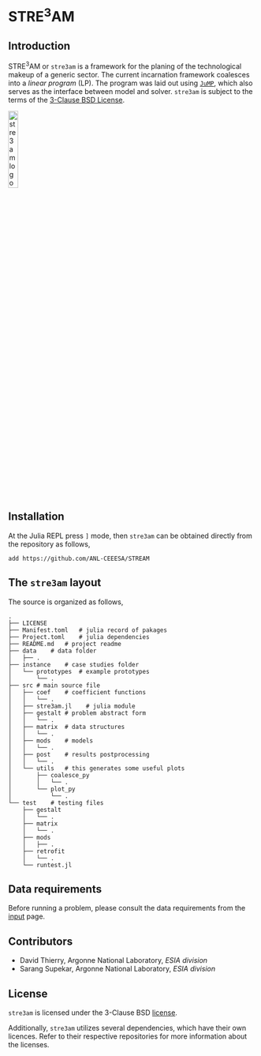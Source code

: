 # STRE<sup>3</sup>AM

## Introduction

STRE<sup>3</sup>AM or `stre3am` is a framework for the planing of the technological
makeup of a generic sector. The current incarnation framework coalesces into a
*linear program* (LP). The program was laid out using
[`JuMP`](https://github.com/jump-dev/JuMP.jl), which also serves as the
interface between model and solver. `stre3am` is subject to the terms of the
[3-Clause BSD License](https://opensource.org/license/BSD-3-clause/).


<p class="aligncenter"> <img src="../img/dre4mnoback.svg" width="20%" height="20%"
title="stre3am logo"> </p>

## Installation

At the Julia REPL press `]` mode, then `stre3am` can be obtained directly from the
repository as follows,

    add https://github.com/ANL-CEEESA/STREAM

## The `stre3am` layout

The source is organized as follows,

    .
    ├── LICENSE
    ├── Manifest.toml   # julia record of pakages
    ├── Project.toml    # julia dependencies
    ├── README.md   # project readme
    ├── data    # data folder
    │   ├── .
    ├── instance    # case studies folder
    │   └── prototypes  # example prototypes
    │       └── .
    ├── src # main source file
    │   ├── coef    # coefficient functions
    │   │   └── .
    │   ├── stre3am.jl    # julia module
    │   ├── gestalt # problem abstract form
    │   │   └── .
    │   ├── matrix  # data structures
    │   │   └── .
    │   ├── mods    # models
    │   │   └── .
    │   ├── post    # results postprocessing
    │   │   └── .
    │   └── utils   # this generates some useful plots
    │       ├── coalesce_py
    │       │   └── .
    │       └── plot_py
    │           └── .
    └── test    # testing files
        ├── gestalt
        │   └── .
        ├── matrix
        │   └── .
        ├── mods
        │   ├── .
        ├── retrofit
        │   └── .
        └── runtest.jl

## Data requirements 

Before running a problem, please consult the data requirements from the
[input](input.md) page.

## Contributors

- David Thierry, Argonne National Laboratory, *ESIA division*
- Sarang Supekar, Argonne National Laboratory, *ESIA division*

## License
 
`stre3am` is licensed under the 3-Clause BSD [license](license.md). 

Additionally, `stre3am` utilizes several dependencies, which have their own
licences. Refer to their respective repositories for more information about the
licenses.

